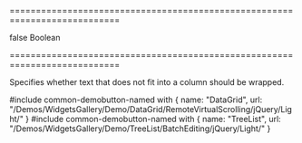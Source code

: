 ===========================================================================
<!--default-->false<!--/default-->
<!--type-->Boolean<!--/type-->
===========================================================================

<!--shortDescription-->
Specifies whether text that does not fit into a column should be wrapped.
<!--/shortDescription-->

<!--fullDescription-->
#include common-demobutton-named with {
    name: "DataGrid",
    url: "/Demos/WidgetsGallery/Demo/DataGrid/RemoteVirtualScrolling/jQuery/Light/"
}
#include common-demobutton-named with {
    name: "TreeList",
    url: "/Demos/WidgetsGallery/Demo/TreeList/BatchEditing/jQuery/Light/"
}
<!--/fullDescription-->